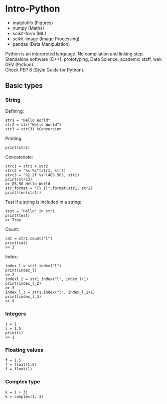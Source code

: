 # Intro-Python

* matplotlib (Figures)
* numpy (Maths)
* scikit-form (ML)
* scikit-image (Image Processing)
* pandas (Data Manipulation)


Python is an interpreted language. No compilation and linking step.
<br/>
Standalone software (C++), prototyping, Data Science, academic staff, wek DEV (Python).
<br/>
Check PEP 8 (Style Guide for Python).

## Basic types

### String
Defining:
```
str1 = "Hello World"
str2 = str("Hello World")
str3 = str(3) %Conversion
```
Printing:
```
print(str1)
```
Concatenate:
```
strc1 = str1 + str2
strc2 = "%s %s"(str1, str2)
strc3 = "%2.2f %s"(485.585, str1)
print(strc3)
>> 85.58 Hello World
str_format = "{} {}".format(str1, str2)
print(len(str1))
```
Test if a string is included in a string:
```
test = "Hello" in str1
print(test)
>> True
```
Count:
```
cat = str1.count("l")
print(cat)
>> 3
```
Index:
```
index_l = str1.index("l")
print(index_l)
>> 2
indexl_2 = str1.index("l", index_l+1)
print(index_l_2)
>> 3
index_l_3 = str1.index("l", index_l_2+1)
print(index_l_3)
>> 9
```

### Integers

```
i = 1
i = 1.5
print(i)
>> 1
```

### Floating values

```
f = 1.5
f = float(1.5)
f = float(1)
```

### Complex type

```
k = 1 + 3j
k = complex(1, 3)
```

